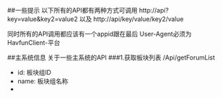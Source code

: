 ##一些提示
以下所有的API都有两种方式可调用 
http://api?key=value&key2=value2 
以及 
http://api/key/value/key2/value

同时所有的API调用都应该有一个appid跟在最后 
User-Agent必须为HavfunClient-平台

##主系统信息
关于一些主系统的API
###1.获取板块列表
/Api/getForumList

- id: 板块组ID
- name: 板块组名称
- 